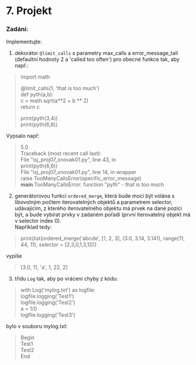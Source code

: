# 7. Projekt

### Zadání:  
Implementujte:  
1. dekorátor ```@limit_calls``` s parametry max_calls a error_message_tail (defaultní hodnoty 2 a 'called too often') pro obecné funkce tak, aby např.:  
  
> import math  
> 
>@limit_calls(1, 'that is too much')  
def pyth(a,b):  
    c = math.sqrt(a**2 + b ** 2)  
    return c  
>
>print(pyth(3,4))  
print(pyth(6,8))  
  
Vypsalo např:  

>5.0  
Traceback (most recent call last):  
  File "isj_proj07_xnovak01.py", line 43, in <module>  
    print(pyth(6,8))  
  File "isj_proj07_xnovak01.py", line 14, in wrapper  
    raise TooManyCallsError(specific_error_message)  
__main__.TooManyCallsError: function "pyth" - that is too much  
  
2. generátorovou funkci ```ordered_merge```, která bude moci být volána s libovolným počtem iterovatelných objektů a parametrem selector,
udávajícím, z kterého iterovatelného objektu má prvek na dané pozici být, a bude vybírat prvky v zadaném pořadí
(první iterovatelný objekt má v selector index 0).  
Například tedy:  
>print(list(ordered_merge('abcde', [1, 2, 3], (3.0, 3.14, 3.141), range(11, 44, 11), selector = [2,3,0,1,3,1])))   

vypíše  
>[3.0, 11, 'a', 1, 22, 2]  
  
3. třídu ```Log``` tak, aby po vrácení chyby z kódu:  
 
>with Log('mylog.txt') as logfile:  
    logfile.logging('Test1')  
    logfile.logging('Test2')  
    a = 1/0  
    logfile.logging('Test3')  
  
bylo v souboru mylog.txt:  
>Begin  
Test1  
Test2  
End  
